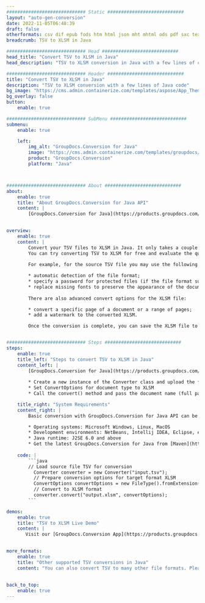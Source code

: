```yaml
---
############################# Static ############################
layout: "auto-gen-conversion"
date: 2022-11-05T06:48:39
draft: false
otherformats: csv dif epub fods htm html json mht mhtml ods pdf sxc tex tsv xlam xls xlsb xlsm xlsx xlt xltm xltx xml xps
breadcrumb: TSV to XLSM in Java

############################# Head ############################
head_title: "Convert TSV to XLSM in Java"
head_description: "TSV to XLSM conversion in Java with a few lines of code. Convert over 160 file formats using the GroupDocs document conversion API for Java"

############################# Header ############################
title: "Convert TSV to XLSM in Java"
description: "TSV to XLSM conversion with a few lines of Java code"
bg_image: "https://cms.admin.containerize.com/templates/aspose/App_Themes/V3/images/bg/header1.png"
bg_overlay: false
button:
    enable: true

############################# SubMenu ############################
submenu:
    enable: true

    left:
        img_alt: "GroupDocs.Conversion for Java"
        image: "https://cms.admin.containerize.com/templates/groupdocs/images/product-logos/90x90-noborder/groupdocs-conversion-java.png"
        product: "GroupDocs.Conversion"
        platform: "Java"



############################# About ############################
about:
    enable: true
    title: "About GroupDocs.Conversion for Java API"
    content: |
        [GroupDocs.Conversion for Java](https://products.groupdocs.com/conversion/java/) is an advanced file format conversion API for converting between popular image and document formats such as Microsoft Office, OpenDocument, PDF, HTML, email, CAD. and much more with just a few lines of code. The native API automatically detects the formats of the original documents and offers many options for customizing the converted documents. Along with the function of extracting information from a document, it also supports caching of the conversion results to the local disk by default. However, any type of cache storage can be supported by implementing the appropriate interfaces - Amazon S3, Dropbox, Google Drive, Windows Azure, Reddis, or any others.
    

overview:
    enable: true
    content: |
        Convert your TSV files to XLSM in Java. It only takes a couple of lines of Java code on any platform of your choice, such as Windows, Linux, macOS.
        You can try converting TSV to XLSM for free and evaluate the quality of the conversion results. Along with simple file conversion scripts, you can try more sophisticated options for loading the TSV source file and storing the XLSM output. 
        
        For example, for the source TSV file you may use the following load options:

        * automatic detection of the file format;
        * specify a password for protected files (if the file format supports it);
        * replace missing fonts to preserve the appearance of the document.
        
        There are also advanced convert options for the XLSM file:

        * convert a specific page of a document or a range of pages;
        * add a watermark to the converted XLSM.

        Once the conversion is complete, you can save the XLSM file to your local file path or to any third party storage such as FTP, Amazon S3, Google Drive, Dropbox etc. Please note - to convert TSV to XLSM, you do not need to install any additional software, such as MS Office, Open Office, Adobe Acrobat Reader etc.


############################# Steps ############################
steps:
    enable: true
    title_left: "Steps to convert TSV to XLSM in Java"
    content_left: |
        [GroupDocs.Conversion for Java](https://products.groupdocs.com/conversion/java/) allows developers to easily convert TSV file to XLSM with a few lines of code.
        
        * Create a new instance of the Converter class and upload the file TSV with the full path
        * Set ConvertOptions for document type to XLSM
        * Call the convert() method and pass the document name (full path) and format (XLSM) as a parameter

    title_right: "System Requirements"
    content_right: |
        Basic conversion with GroupDocs.Conversion for Java API can be done with just a few lines of code. Our APIs are supported on all major platforms and operating systems. Before executing the code below, make sure you have the following prerequisites installed on your system.

        * Operating systems: Microsoft Windows, Linux, MacOS
        * Development environments: NetBeans, Intellij IDEA, Eclipse, etc.
        * Java runtime: J2SE 6.0 and above
        * Get the latest GroupDocs.Conversion for Java from [Maven](https://repository.groupdocs.com/webapp/#/artifacts/browse/tree/General/repo/com/groupdocs/groupdocs-conversion)
         
    code: |
        ```java    
        // Load source file TSV for conversion
          Converter converter = new Converter("input.tsv");
          // Prepare conversion options for target format XLSM
          ConvertOptions convertOptions = new FileType().fromExtension("xlsm").getConvertOptions();
          // Convert to XLSM format
          converter.convert("output.xlsm", convertOptions);
        ```

demos:
    enable: true
    title: "TSV to XLSM Live Demo"
    content: |
       Visit our [GroupDocs.Conversion App](https://products.groupdocs.app/conversion/family) website and try TSV to XLSM conversion now. The free demo has the following benefits
          

more_formats:
    enable: true
    title: "Other supported TSV conversions in Java"
    content: "You can also convert TSV to many other file formats. Please see the list below."
       
       
back_to_top:
    enable: true
---
```

